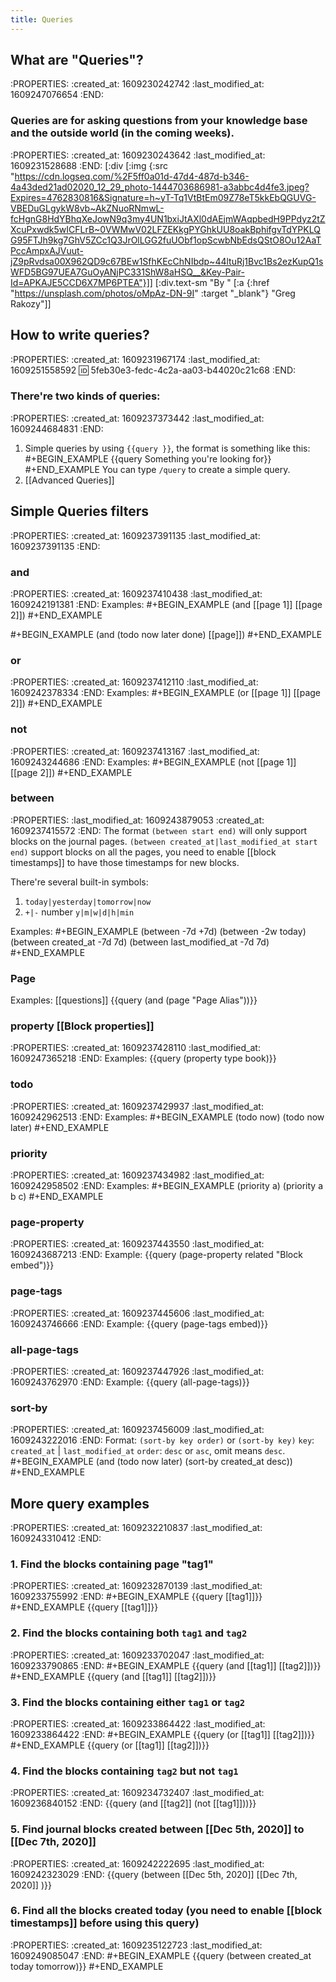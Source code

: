 ```yaml
---
title: Queries
---
```


## **What are "Queries"?**
:PROPERTIES:
:created_at: 1609230242742
:last_modified_at: 1609247076654
:END:
### Queries are for asking questions from your knowledge base and the outside world (in the coming weeks).
:PROPERTIES:
:created_at: 1609230243642
:last_modified_at: 1609231528688
:END:
[:div [:img {:src "https://cdn.logseq.com/%2F5ff0a01d-47d4-487d-b346-4a43ded21ad02020_12_29_photo-1444703686981-a3abbc4d4fe3.jpeg?Expires=4762830816&Signature=h~yT-Tq1VtBtEm09Z78eT5kkEbQGUVG-VBEDuGLgykW8vb~AkZNuoRNmwL-fcHgnG8HdYBhqXeJowN9q3my4UN1bxiJtAXl0dAEjmWAqpbedH9PPdyz2tZXcuPxwdk5wICFLrB~0VWMwV02LFZEKkgPYGhkUU8oakBphifgvTdYPKLQG95FTJh9kg7GhV5ZCc1Q3JrOlLGG2fuUObf1opScwbNbEdsQStO8Ou12AaTPccAmpxAJVuut-jZ9pRvdsa00X962QD9c67BEw1SfhKEcChNIbdp~44ltuRj1Bvc1Bs2ezKupQ1sWFD5BG97UEA7GuOyANjPC331ShW8aHSQ__&Key-Pair-Id=APKAJE5CCD6X7MP6PTEA"}]]
[:div.text-sm "By " [:a {:href "https://unsplash.com/photos/oMpAz-DN-9I" :target "_blank"} "Greg Rakozy"]]
## **How to write queries?**
:PROPERTIES:
:created_at: 1609231967174
:last_modified_at: 1609251558592
:id: 5feb30e3-fedc-4c2a-aa03-b44020c21c68
:END:
### There're two kinds of queries:
:PROPERTIES:
:created_at: 1609237373442
:last_modified_at: 1609244684831
:END:
1. Simple queries by using `{{query }}`, the format is something like this:
 #+BEGIN_EXAMPLE
 {{query Something you're looking for}}
 #+END_EXAMPLE
 You can type `/query` to create a simple query.
2. [[Advanced Queries]]
## **Simple Queries filters**
:PROPERTIES:
:created_at: 1609237391135
:last_modified_at: 1609237391135
:END:
### **and**
:PROPERTIES:
:created_at: 1609237410438
:last_modified_at: 1609242191381
:END:
Examples:
#+BEGIN_EXAMPLE
(and [[page 1]] [[page 2]])
#+END_EXAMPLE

#+BEGIN_EXAMPLE
(and (todo now later done) [[page]])
#+END_EXAMPLE
### **or**
:PROPERTIES:
:created_at: 1609237412110
:last_modified_at: 1609242378334
:END:
Examples:
#+BEGIN_EXAMPLE
(or [[page 1]] [[page 2]])
#+END_EXAMPLE
### **not**
:PROPERTIES:
:created_at: 1609237413167
:last_modified_at: 1609243244686
:END:
Examples:
#+BEGIN_EXAMPLE
(not [[page 1]] [[page 2]])
#+END_EXAMPLE
### **between**
:PROPERTIES:
:last_modified_at: 1609243879053
:created_at: 1609237415572
:END:
The format `(between start end)` will only support blocks on the journal pages.
`(between created_at|last_modified_at start end)` support blocks on all the pages, you need to enable [[block timestamps]] to have those timestamps for new blocks.

There're several built-in symbols:
 1. `today|yesterday|tomorrow|now`
 2. `+|-` number `y|m|w|d|h|min`

Examples:
#+BEGIN_EXAMPLE
(between -7d +7d)
(between -2w today)
(between created_at -7d 7d)
(between last_modified_at -7d 7d)
#+END_EXAMPLE
### **Page**
Examples: [[questions]] 
{{query (and (page "Page Alias"))}}
### **property** [[Block properties]]
:PROPERTIES:
:created_at: 1609237428110
:last_modified_at: 1609247365218
:END:
Examples:
{{query (property type book)}}
### **todo**
:PROPERTIES:
:created_at: 1609237429937
:last_modified_at: 1609242962513
:END:
Examples:
#+BEGIN_EXAMPLE
(todo now)
(todo now later)
#+END_EXAMPLE
### **priority**
:PROPERTIES:
:created_at: 1609237434982
:last_modified_at: 1609242958502
:END:
Examples:
#+BEGIN_EXAMPLE
(priority a)
(priority a b c)
#+END_EXAMPLE
### **page-property**
:PROPERTIES:
:created_at: 1609237443550
:last_modified_at: 1609243687213
:END:
Example:
{{query (page-property related "Block embed")}}
### **page-tags**
:PROPERTIES:
:created_at: 1609237445606
:last_modified_at: 1609243746666
:END:
Example:
{{query (page-tags embed)}}
### **all-page-tags**
:PROPERTIES:
:created_at: 1609237447926
:last_modified_at: 1609243762970
:END:
Example:
{{query (all-page-tags)}}
### **sort-by**
:PROPERTIES:
:created_at: 1609237456009
:last_modified_at: 1609243222016
:END:
Format: `(sort-by key order)` or `(sort-by key)`
`key`: `created_at`  | `last_modified_at`
`order`: `desc` or `asc`, omit means `desc`.
#+BEGIN_EXAMPLE
(and (todo now later) (sort-by created_at desc))
#+END_EXAMPLE
## **More query examples**
:PROPERTIES:
:created_at: 1609232210837
:last_modified_at: 1609243310412
:END:
### 1. Find the blocks containing page "tag1"
:PROPERTIES:
:created_at: 1609232870139
:last_modified_at: 1609233755992
:END:
#+BEGIN_EXAMPLE
{{query [[tag1]]}}
#+END_EXAMPLE
{{query [[tag1]]}}
### 2. Find the blocks containing both `tag1` and `tag2`
:PROPERTIES:
:created_at: 1609233702047
:last_modified_at: 1609233790865
:END:
#+BEGIN_EXAMPLE
{{query (and [[tag1]] [[tag2]])}}
#+END_EXAMPLE
{{query (and [[tag1]] [[tag2]])}}
### 3. Find the blocks containing either `tag1` or `tag2`
:PROPERTIES:
:created_at: 1609233864422
:last_modified_at: 1609233864422
:END:
#+BEGIN_EXAMPLE
{{query (or [[tag1]] [[tag2]])}}
#+END_EXAMPLE
{{query (or [[tag1]] [[tag2]])}}
### 4. Find the blocks containing `tag2` but not `tag1`
:PROPERTIES:
:created_at: 1609234732407
:last_modified_at: 1609236840152
:END:
{{query (and [[tag2]] (not [[tag1]]))}}
### 5. Find journal blocks created between [[Dec 5th, 2020]] to [[Dec 7th, 2020]]
:PROPERTIES:
:created_at: 1609242222695
:last_modified_at: 1609242323029
:END:
{{query (between [[Dec 5th, 2020]] [[Dec 7th, 2020]] )}}
### 6. Find all the blocks created today (you need to enable [[block timestamps]] before using this query)
:PROPERTIES:
:created_at: 1609235122723
:last_modified_at: 1609249085047
:END:
#+BEGIN_EXAMPLE
{{query (between created_at today tomorrow)}}
#+END_EXAMPLE
